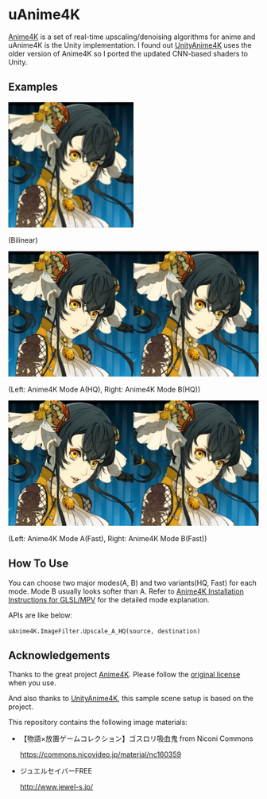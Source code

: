 uAnime4K
============

[Anime4K] is a set of real-time upscaling/denoising algorithms for anime and uAnime4K is the Unity implementation. I found out [UnityAnime4K] uses the older version of Anime4K so I ported the updated CNN-based shaders to Unity.

[Anime4K]: https://github.com/bloc97/Anime4K
[UnityAnime4K]: https://github.com/keijiro/UnityAnime4K

Examples
--------

<img src="https://github.com/SharkShooter/uAnime4K/blob/master/Assets/f113/f113_Bilinear.png?raw=true" width=50% height=50%>

(Bilinear)

<img src="https://github.com/SharkShooter/uAnime4K/blob/master/Assets/f113/f113_A_HQ.png?raw=true" width=50% height=50%><img src="https://github.com/SharkShooter/uAnime4K/blob/master/Assets/f113/f113_B_HQ.png?raw=true" width=50% height=50%>

(Left: Anime4K Mode A(HQ), Right: Anime4K Mode B(HQ))

<img src="https://github.com/SharkShooter/uAnime4K/blob/master/Assets/f113/f113_A_Fast.png?raw=true" width=50% height=50%><img src="https://github.com/SharkShooter/uAnime4K/blob/master/Assets/f113/f113_B_Fast.png?raw=true" width=50% height=50%>

(Left: Anime4K Mode A(Fast), Right: Anime4K Mode B(Fast))

How To Use
----------

You can choose two major modes(A, B) and two variants(HQ, Fast) for each mode. Mode B usually looks softer than A. Refer to [Anime4K Installation Instructions for GLSL/MPV] for the detailed mode explanation. 

APIs are like below:

`uAnime4K.ImageFilter.Upscale_A_HQ(source, destination)`

[Anime4K Installation Instructions for GLSL/MPV]: https://github.com/bloc97/Anime4K/blob/master/GLSL_Instructions.md

Acknowledgements
----------------

Thanks to the great project [Anime4K]. Please follow the [original license] when you use.

[original license]: https://github.com/bloc97/Anime4K/blob/master/LICENSE

And also thanks to [UnityAnime4K], this sample scene setup is based on the project.

This repository contains the following image materials:

- 【物語×放置ゲームコレクション】ゴスロリ吸血鬼 from Niconi Commons

  https://commons.nicovideo.jp/material/nc160359

- ジュエルセイバーFREE

  http://www.jewel-s.jp/
